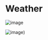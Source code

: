 
# Weather


![image](https://github.com/KushaRa/Weather-App/blob/master/src/Assets/ss1.png)


![image](https://github.com/KushaRa/Weather-App/blob/master/src/Assets/ss2.png))

